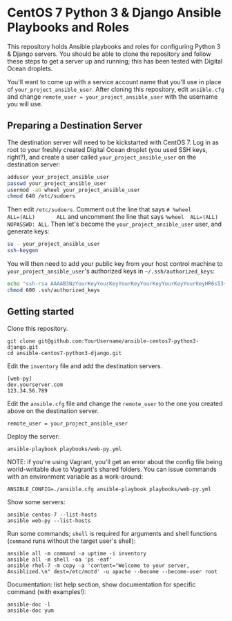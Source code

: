 # CentOS 7 Python 3 & Django Ansible Playbooks and Roles

This repository holds Ansible playbooks and roles for configuring Python 3 & Django servers. You should be able to clone the repository and follow these steps to get a server up and running; this has been tested with Digital Ocean droplets.

You'll want to come up with a service account name that you'll use in place of `your_project_ansible_user`. After cloning this repository, edit `ansible.cfg` and change `remote_user = your_project_ansible_user` with the username you will use.

## Preparing a Destination Server

The destination server will need to be kickstarted with CentOS 7. Log in as root to your freshly created Digital Ocean droplet (you used SSH keys, right?), and create a user called `your_project_ansible_user` on the destination server:

```bash
adduser your_project_ansible_user
passwd your_project_ansible_user
usermod -aG wheel your_project_ansible_user
chmod 640 /etc/sudoers
```

Then edit `/etc/sudoers`. Comment out the line that says `# %wheel        ALL=(ALL)       ALL` and uncomment the line that says `%wheel  ALL=(ALL)       NOPASSWD: ALL`. Then let's become the `your_project_ansible_user` user, and generate keys:

```bash
su - your_project_ansible_user
ssh-keygen
```

You will then need to add your public key from your host control machine to `your_project_ansible_user`'s authorized keys in `~/.ssh/authorized_keys`:

```bash
echo "ssh-rsa AAAAB3NzYourKeyYourKeyYourKeyYourKeyYourKeyYourKeyHR6s53+irm9uVBP8se2IH1Vw4ETfjtdzI4vHce1lYwFVQx9V9cmKFyxCnroV7bTx6EPQ2WqkpAOfM5IGG7vGnrX3M0MPLrA0T8XrhPpCzM2GfNR8fqOQiPROP5blahblahblahblahblah5TQknqu7/twBtXuMpKakR4Vo08cq1MBJI8akEG/tzppoeYuRY8BzKqJVD+2Gp1RgBVsXLxX2W9ng6cFAHTRxs65koTWyVLCCCXsP54X4UqJRy1x5/PumL1VJn8LvXTGcOyfyFSBLClQ== you@yourdomain.com" >> .ssh/authorized_keys
chmod 600 .ssh/authorized_keys
```

## Getting started

Clone this repository.

    git clone git@github.com:YourUsername/ansible-centos7-python3-django.git
    cd ansible-centos7-python3-django.git

Edit the `inventory` file and add the destination servers.

    [web-py]
    dev.yourserver.com
    123.34.56.789

Edit the `ansible.cfg` file and change the `remote_user` to the one you created above on the destination server.

    remote_user = your_project_ansible_user

Deploy the server:

    ansible-playbook playbooks/web-py.yml

NOTE: if you're using Vagrant, you'll get an error about the config file being world-writable due to Vagrant's shared folders. You can issue commands with an environment variable as a work-around:

    ANSIBLE_CONFIG=./ansible.cfg ansible-playbook playbooks/web-py.yml

Show some servers:

    ansible centos-7 --list-hosts
    ansible web-py --list-hosts

Run some commands; `shell` is required for arguments and shell functions (`command` runs without the target user's shell):

    ansible all -m command -a uptime -i inventory
    ansible all -m shell -oa 'ps -eaf'
    ansible rhel-7 -m copy -a 'content="Welcome to your server, Ansiblized.\n" dest=/etc/motd' -u apache --become --become-user root

Documentation: list help section, show documentation for specific command (with examples!):

    ansible-doc -l
    ansible-doc yum
